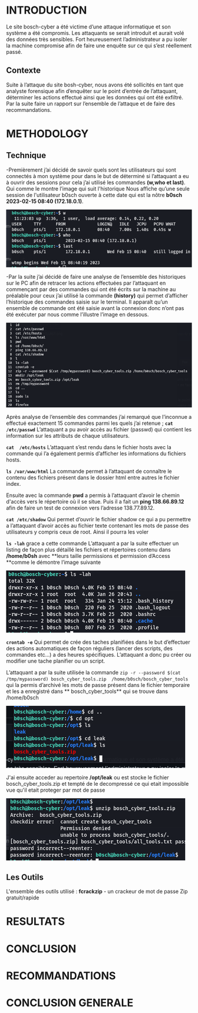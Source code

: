 # INTRODUCTION
 Le site bosch-cyber a été victime d’une attaque informatique et son 
système a été compromis. Les attaquants se serait introduit et aurait 
volé des données très sensibles. Fort heureusement l’administrateur a pu 
isoler la machine compromise afin de faire une enquête sur ce qui s’est 
réellement passé.

## Contexte
 Suite à l’attaque du site bosh-cyber, nous avons été sollicités en tant 
que analyste forensique afin d’enquêter sur le point d’entrée de 
l’attaquant, déterminer les actions effectué ainsi que les données qui 
ont été exfiltré. Par la suite faire un rapport sur l’ensemble de 
l’attaque et de faire des recommandations.

# METHODOLOGY
## Technique

-Premièrement j’ai décidé de savoir quels sont les utilisateurs qui sont 
connectés à mon système pour dans le but de déterminé si l’attaquant a 
eu à ouvrir des sessions pour cela j’ai utilisé les commandes **(w,who et last)**. Qui 
comme le montre l’image qui suit l'historique Nous affiche qu’une seule session de l'utilisateur b0sch 
ouverte à cette date qui est la nôtre **b0sch  2023-02-15 08:40 (172.18.0.1)**.

![alt text](https://github.com/TekHonore/FORENSIC_TP_TEKOUHA_Honore/blob/main/TP03/Images/01%20W%2CWHO%2CLAST.png)

-Par la suite j’ai décidé de faire une analyse de l’ensemble des historiques sur le PC afin de retracer les actions effectuées par l’attaquant en commençant par des commandes qui ont été écrits sur la machine au préalable pour ceux j’ai utilisé la commande **(history)** qui permet d’afficher l’historique des commandes saisie sur le terminal. Il apparaît qu’un ensemble de commande ont été saisie avant la connexion donc n’ont pas été exécuter par nous comme l’illustre l’image en dessous.

![alt text](https://github.com/TekHonore/FORENSIC_TP_TEKOUHA_Honore/blob/main/TP03/Images/Histo2cm.png)


Après analyse de l’ensemble des commandes j’ai remarqué que l’inconnue a effectué exactement 15 commandes parmi les quels j’ai retenue ;
**`cat  /etc/passwd`** L’attaquant a pu avoir accès au fichier (passwd) qui contient les information sur les attributs de chaque utilisateurs.

**`cat  /etc/hosts`** L’attaquant s’est rendu dans le fichier hosts avec la commande qui l’a également permis d’afficher les informations du fichiers hosts.
 
**`ls /var/www/html`** La commande permet à l’attaquant de connaître le contenu des fichiers présent dans le dossier html entre autres le fichier index. 

Ensuite avec la commande **pwd** a permis à l’attaquant d’avoir le chemin d'accès vers le répertoire où il se situe. Puis il a fait un **ping 138.66.89.12** afin de faire un test de connexion 
vers l’adresse 138.77.89.12.

**`cat /etc/shadow`** Qui permet d’ouvrir le fichier shadow ce qui a pu permettre a l’attaquant d’avoir accès au fichier texte contenant les mots de passe des utilisateurs y compris ceux de 
root. Ainsi il pourra les voler

**`ls -lah`** grace a cette commande L’attaquant a par la suite effectuer un listing de façon plus détaillé les fichiers et répertoires contenu dans **/home/b0sh** avec **leurs taille 
permissions et permission d’Access **comme le démontre l’image suivante

![alt text](https://github.com/TekHonore/FORENSIC_TP_TEKOUHA_Honore/blob/main/TP03/Images/03%20LS-LH.png)

**`crontab -e`** Qui permet de crée des taches planifiées dans le but d’effectuer des actions automatiques de façon réguliers (lancer des scripts, des commandes etc…) a des heures spécifiques. 
L’attaquant a donc pu créer ou modifier une tache planifier ou un script.

L’attaquant a par la suite utilisée la commande `zip -r --password $(cat /tmp/mypassword) bosch_cyber_tools.zip 
/home/b0sch/bosch_cyber_tools` qui la permis d’archivé les mots de passe présent dans le fichier temporaire et les a enregistré dans ** bosch_cyber_tools** qui se trouve dans /home/b0sch

![alt text](https://github.com/TekHonore/FORENSIC_TP_TEKOUHA_Honore/blob/main/TP03/Images/04%20bosch%20cyber%20tol.png)



J'ai ensuite acceder au repertoire **/opt/leak** ou est stocke le fichier bosch_cyber_tools.zip
et tempté de le decompressé ce qui etait impossible vue qu'il etait proteger par mot de passe

![alt text](https://github.com/TekHonore/FORENSIC_TP_TEKOUHA_Honore/blob/main/TP03/Images/05%20zipmdp.png)


 
## Les Outils
L'ensemble des outils utilisé :
**fcrackzip** - un crackeur de mot de passe Zip gratuit/rapide

 
 
# RESULTATS
 
# CONCLUSION
 
# RECOMMANDATIONS 
# CONCLUSION GENERALE
